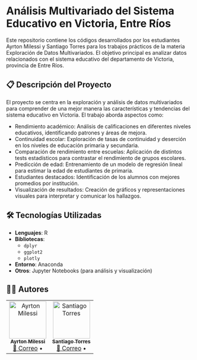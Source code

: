 # Análisis Multivariado del Sistema Educativo en Victoria, Entre Ríos
Este repositorio contiene los códigos desarrollados por los estudiantes Ayrton Milessi y Santiago Torres para los trabajos prácticos de la materia Exploración de Datos Multivariados. El objetivo principal es analizar datos relacionados con el sistema educativo del departamento de Victoria, provincia de Entre Ríos.

## 📋 Descripción del Proyecto
El proyecto se centra en la exploración y análisis de datos multivariados para comprender de una mejor manera las características y tendencias del sistema educativo en Victoria. 
El trabajo aborda aspectos como:
* Rendimiento académico: Análisis de calificaciones en diferentes niveles educativos, identificando patrones y áreas de mejora.
* Continuidad escolar: Exploración de tasas de continuidad y deserción en los niveles de educación primaria y secundaria.
* Comparación de rendimiento entre escuelas: Aplicación de distintos tests estadísticos para contrastar el rendimiento de grupos escolares.
* Predicción de edad: Entrenamiento de un modelo de regresión lineal para estimar la edad de estudiantes de primaria.
* Estudiantes destacados: Identificación de los alumnos con mejores promedios por institución.
* Visualización de resultados: Creación de gráficos y representaciones visuales para interpretar y comunicar los hallazgos.

## 🛠️ Tecnologías Utilizadas
- **Lenguajes**: R
- **Bibliotecas**:
    - `dplyr`
    - `ggplot2`
    - `plotly`
- **Entorno**: Anaconda
- **Otros**: Jupyter Notebooks (para análisis y visualización)

## 👨‍💻 Autores
<div align="center">
  <table>
    <tr>
      <td align="center">
        <a href="https://www.linkedin.com/in/ayrton-milessi-90ab91327/">
          <img src="https://avatars.githubusercontent.com/u/141248568?s=100" width="100" alt="Ayrton Milessi"/><br>
          <sub><strong>Ayrton Milessi</strong></sub>
        </a><br>
        <a href="mailto:ayrton4210@gmail.com">📧 Correo</a> • 
      </td>
      <td align="center">
        <a href="https://www.linkedin.com/in/santiago-torres-5b3a59209/">
          <img src="https://avatars.githubusercontent.com/u/112248799?v=4" width="100" alt="Santiago Torres"/><br>
          <sub><strong>Santiago Torres</strong></sub>
        </a><br>
        <a href="mailto:santorress2000@gmail.com">📧 Correo</a> • 
      </td>
    </tr>
  </table>
</div>
